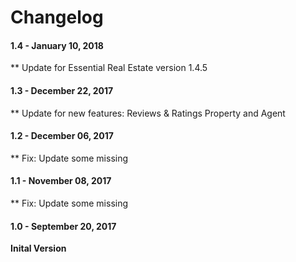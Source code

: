 Changelog
=========
#### 1.4 - January 10, 2018
** Update for Essential Real Estate version 1.4.5

#### 1.3 - December 22, 2017
** Update for new features: Reviews & Ratings Property and Agent

#### 1.2 - December 06, 2017
** Fix: Update some missing

#### 1.1 - November 08, 2017
** Fix: Update some missing

#### 1.0 - September 20, 2017

**Inital Version**